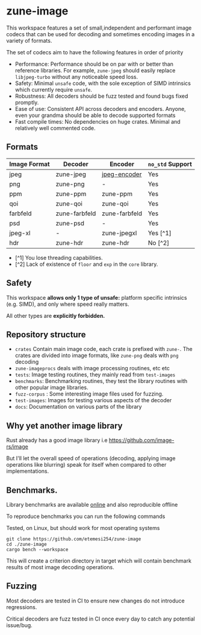 # zune-image

This workspace features a set of small,independent and performant image codecs that can be used
for decoding and sometimes encoding images in a variety of formats.

The set of codecs aim to have the following features in order of priority

- Performance: Performance should be on par with or better than reference libraries. For example,
  `zune-jpeg` should easily replace `libjpeg-turbo` without any noticeable speed loss.
- Safety: Minimal `unsafe` code, with the sole exception of SIMD intrinsics which currently require `unsafe`.
- Robustness: All decoders should be fuzz tested and found bugs fixed promptly.
- Ease of use: Consistent API across decoders and encoders.
  Anyone, even your grandma should be able to decode supported formats
- Fast compile times: No dependencies on huge crates. Minimal and relatively well commented code.

## Formats

| Image Format | Decoder       | Encoder        | `no_std` Support |
|--------------|---------------|----------------|------------------|
| jpeg         | zune-jpeg     | [jpeg-encoder] | Yes              |
| png          | zune-png      | -              | Yes              |
| ppm          | zune-ppm      | zune-ppm       | Yes              |
| qoi          | zune-qoi      | zune-qoi       | Yes              |
| farbfeld     | zune-farbfeld | zune-farbfeld  | Yes              |
| psd          | zune-psd      | -              | Yes              |
| jpeg-xl      | -             | zune-jpegxl    | Yes [^1]         |
| hdr          | zune-hdr      | zune-hdr       | No [^2]          |

- [^1] You lose threading capabilities.
- [^2] Lack of existence of `floor` and `exp` in the `core` library.

## Safety

This workspace **allows only 1 type of unsafe:** platform specific intrinsics (e.g. SIMD), and only where speed really
matters.

All other types are **explicitly forbidden.**

## Repository structure
 - `crates` Contain main image code, each crate is prefixed with `zune-`.
   The crates are divided into image formats, like `zune-png` deals with `png` decoding
 - `zune-imageprocs` deals with image processing routines, etc etc
 - `tests`: Image testing routines, they mainly read from `test-images` 
 - `benchmarks`: Benchmarking routines, they test the library routines with other popular image libraries.
 - `fuzz-corpus` : Some interesting image files used for fuzzing.
 - `test-images`: Images for testing various aspects of the decoder
 - `docs`: Documentation on various parts of the library
## Why yet another image library

Rust already has a good image library i.e https://github.com/image-rs/image

But I'll let the overall speed of operations (decoding, applying image operations like blurring) speak for itself when
compared to other implementations.

## Benchmarks.

Library benchmarks are available [online] and also reproducible offline

To reproduce benchmarks you can run the following commands

Tested, on Linux, but should work for most operating systems

```shell
git clone https://github.com/etemesi254/zune-image
cd ./zune-image
cargo bench --workspace
```

This will create a criterion directory in target which will contain benchmark
results of most image decoding operations.


[online]:https://etemesi254.github.io/posts/Zune-Benchmarks/

## Fuzzing

Most decoders are tested in CI to ensure new changes do not introduce regressions.

Critical decoders are fuzz tested in CI once every day to catch any potential issue/bug.


[jpeg-encoder]: https://github.com/vstroebel/jpeg-encoder
